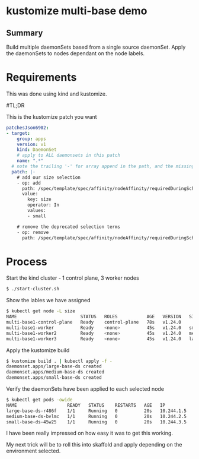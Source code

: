 # kustomize multi-base demo

## Summary

Build multiple daemonSets based from a single source daemonSet.
Apply the daemonSets to nodes dependant on the node labels.

# Requirements

This was done using kind and kustomize.

#TL;DR

This is the kustomize patch you want
```yaml
patchesJson6902:
- target:
    group: apps
    version: v1
    kind: DaemonSet
    # apply to ALL daemonsets in this patch
    name: ".*"
  # note the trailing '-' for array append in the path, and the missing starting '-' for the actual item in the value
  patch: |-
    # add our size selection
    - op: add
      path: /spec/template/spec/affinity/nodeAffinity/requiredDuringSchedulingIgnoredDuringExecution/nodeSelectorTerms/0/matchExpressions/-
      value:
        key: size
        operator: In
        values:
        - small

    # remove the deprecated selection terms
    - op: remove
      path: /spec/template/spec/affinity/nodeAffinity/requiredDuringSchedulingIgnoredDuringExecution/nodeSelectorTerms/1
```

# Process

Start the kind cluster - 1 control plane, 3 worker nodes
```bash
$ ./start-cluster.sh
```

Show the lables we have assigned
```bash
$ kubectl get node -L size
NAME                        STATUS   ROLES           AGE   VERSION   SIZE
multi-base1-control-plane   Ready    control-plane   78s   v1.24.0   
multi-base1-worker          Ready    <none>          45s   v1.24.0   small
multi-base1-worker2         Ready    <none>          45s   v1.24.0   medium
multi-base1-worker3         Ready    <none>          45s   v1.24.0   large
```

Apply the kustomize build

```bash
$ kustomize build . | kubectl apply -f -
daemonset.apps/large-base-ds created
daemonset.apps/medium-base-ds created
daemonset.apps/small-base-ds created
```

Verify the daemonSets have been applied to each selected node 
```bash
$ kubectl get pods -owide
NAME                   READY   STATUS    RESTARTS   AGE   IP           NODE                  NOMINATED NODE   READINESS GATES
large-base-ds-r486f    1/1     Running   0          20s   10.244.1.5   multi-base1-worker3   <none>           <none>
medium-base-ds-bvlmc   1/1     Running   0          20s   10.244.2.5   multi-base1-worker2   <none>           <none>
small-base-ds-45w25    1/1     Running   0          20s   10.244.3.5   multi-base1-worker    <none>           <none>
```

I have been really impressed on how easy it was to get this working.

My next trick will be to roll this into skaffold and apply depending on the environment selected.
